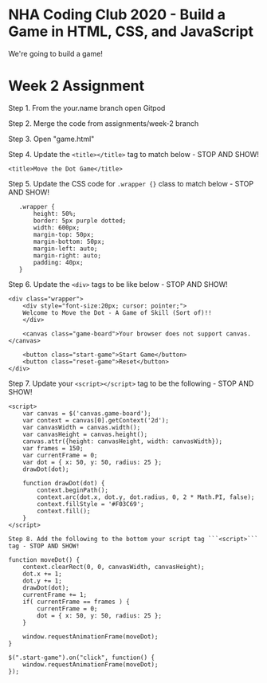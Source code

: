 # NHA Coding Club 2020 - Build a Game in HTML, CSS, and JavaScript
We're going to build a game!

# Week 2 Assignment
Step 1. From the your.name branch open Gitpod

Step 2. Merge the code from assignments/week-2 branch

Step 3. Open "game.html"

Step 4. Update the ```<title></title>``` tag to match below - STOP AND SHOW!

```
<title>Move the Dot Game</title>
```


Step 5. Update the CSS code for ```.wrapper {}``` class to match below - STOP AND SHOW!

```
   .wrapper {
       height: 50%;
       border: 5px purple dotted;
       width: 600px;
       margin-top: 50px;
       margin-bottom: 50px;
       margin-left: auto;
       margin-right: auto;
       padding: 40px;
   }
```

Step 6. Update the ```<div>``` tags to be like below - STOP AND SHOW!

```
<div class="wrapper">
    <div style="font-size:20px; cursor: pointer;">
    Welcome to Move the Dot - A Game of Skill (Sort of)!!
    </div>

    <canvas class="game-board">Your browser does not support canvas.</canvas>
    
    <button class="start-game">Start Game</button>
    <button class="reset-game">Reset</button>
</div>
```

Step 7. Update your ```<script></script>``` tag to be the following - STOP AND SHOW!

```
<script>
    var canvas = $('canvas.game-board');
    var context = canvas[0].getContext('2d');
    var canvasWidth = canvas.width();
    var canvasHeight = canvas.height();
    canvas.attr({height: canvasHeight, width: canvasWidth});
    var frames = 150;
    var currentFrame = 0;
    var dot = { x: 50, y: 50, radius: 25 };
    drawDot(dot);

    function drawDot(dot) {
        context.beginPath();
        context.arc(dot.x, dot.y, dot.radius, 0, 2 * Math.PI, false);
        context.fillStyle = '#F03C69';
        context.fill();
    }
</script>

Step 8. Add the following to the bottom your script tag ```<script>``` tag - STOP AND SHOW!

```
    function moveDot() {
        context.clearRect(0, 0, canvasWidth, canvasHeight);
        dot.x += 1;
        dot.y += 1;
        drawDot(dot);
        currentFrame += 1;
        if( currentFrame == frames ) {
            currentFrame = 0;
            dot = { x: 50, y: 50, radius: 25 };
        }

        window.requestAnimationFrame(moveDot);
    }

    $(".start-game").on("click", function() {
        window.requestAnimationFrame(moveDot);
    });
```

